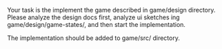 Your task is the implement the game described in game/design directory. Please analyze the design docs first, analyze ui sketches ing game/design/game-states/, and then start the implementation.

The implementation should be added to game/src/ directory.